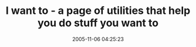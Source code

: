 ---
date: 2005-11-06 04:25:23
link:
  source: delicious
  source_url: https://del.icio.us/roytang
  text: I want to - a page of utilities that help you do stuff you want to
  url: http://www.philb.com/iwantto.htm
slug: i-want-to-a-page-of-utilities-that-help-you-do-stuff-you-want-to
source: delicious
tags:
- freeware
- web
- cool
title: I want to - a page of utilities that help you do stuff you want to
---